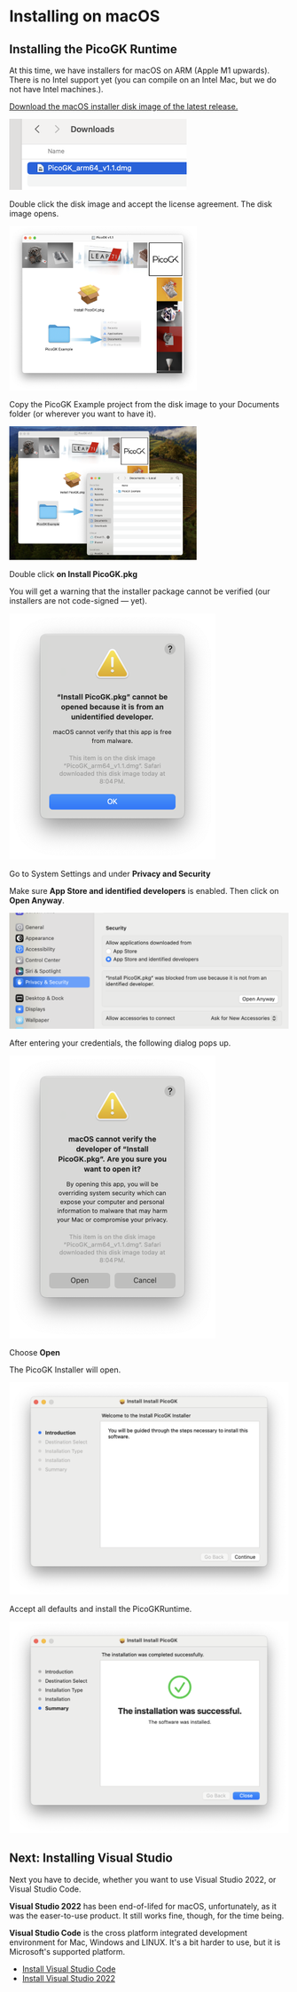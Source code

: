# Installing on macOS

## Installing the PicoGK Runtime

At this time, we have installers for macOS on ARM (Apple M1 upwards). There is no Intel support yet (you can compile on an Intel Mac, but we do not have Intel machines.).

[Download the macOS installer disk image of the latest release.](https://github.com/leap71/PicoGK/releases)

<img src="images/image-20231125201341187.png" style="zoom:50%;" />

Double click the disk image and accept the license agreement. The disk image opens.

<img src="images/PicoGKDMG.png" style="zoom:33%;" />

Copy the PicoGK Example project from the disk image to your Documents folder (or wherever you want to have it).

<img src="images/MacOSPicoGKExample.png" style="zoom:33%;" />

Double click **on Install PicoGK.pkg**

You will get a warning that the installer package cannot be verified (our installers are not code-signed — yet).

<img src="images/MacInstallerWarning.png" style="zoom:50%;" />

Go to System Settings and under **Privacy and Security**

Make sure **App Store and identified developers** is enabled. Then click on **Open Anyway**.

 <img src="images/MacSecuritySettings.png" style="zoom:50%;"/>

 After entering your credentials, the following dialog pops up.

<img src="images/Mac_OpenInstaller.png" style="zoom:50%;" />

Choose **Open**

The PicoGK Installer will open.

 <img src="images/MacInstaller1.png" style="zoom:50%;" />

Accept all defaults and install the PicoGKRuntime.

<img src="images/MacInstaller2.png" style="zoom:50%;" />


## Next: Installing Visual Studio

Next you have to decide, whether you want to use Visual Studio 2022, or Visual Studio Code. 

**Visual Studio 2022** has been end-of-lifed for macOS, unfortunately, as it was the easer-to-use product. It still works fine, though, for the time being.

**Visual Studio Code** is the cross platform integrated development environment for Mac, Windows and LINUX. It's a bit harder to use, but it is Microsoft's supported platform.

- [Install Visual Studio Code](VisualStudioCode_FirstTime.md)
- [Install Visual Studio 2022](VisualStudio_FirstTime.md)

